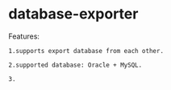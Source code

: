 database-exporter
=================

Features:

    1.supports export database from each other.
    
    2.supported database: Oracle + MySQL.
    
    3.
